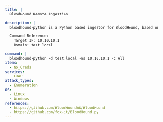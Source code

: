 ```yaml
---
title: |
  BloodHound Remote Ingestion

description: |
  bloodhound-python is a Python based ingestor for BloodHound, based on Impacket. It allows you to remotely collect data for bloodhound by querying LDAP

  Command Reference:
  	Target IP: 10.10.10.1
  	Domain: test.local

command: |
  bloodhound-python -d test.local -ns 10.10.10.1 -c All
items:
  - No_Creds
services:
  - LDAP
attack_types:
  - Enumeration
OS:
  - Linux
  - Windows
references:
  - https://github.com/BloodHoundAD/BloodHound
  - https://github.com/fox-it/BloodHound.py
---
```

